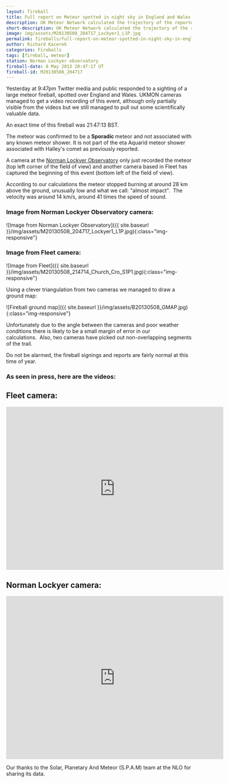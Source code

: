 ```yaml
---
layout: fireball
title: Full report on Meteor spotted in night sky in England and Wales 8 May 2013
description: UK Meteor Network calculated the trajectory of the reported fireball meteor sighting
short-description: UK Meteor Network calculated the trajectory of the reported fireball meteor sighting
image: img/assets/M20130508_204717_Lockyer1_L1P.jpg
permalink: fireballs/full-report-on-meteor-spotted-in-night-sky-in-england-and-wales-8-may-2013/
author: Richard Kacerek
categories: Fireballs
tags: [fireball, meteor]
station: Norman Lockyer observatory
fireball-date: 8 May 2013 20:47:17 UT
fireball-id: M20130508_204717
---
```

Yesterday at 9:47pm Twitter media and public responded to a sighting of a large meteor fireball, spotted over England and Wales. UKMON cameras managed to get a video recording of this event, although only partially visible from the videos but we still managed to pull out some scientifically valuable data.

An exact time of this fireball was 21:47:13 BST.

The meteor was confirmed to be a <strong>Sporadic </strong>meteor and not associated with any known meteor shower. It is not part of the eta Aquarid meteor shower associated with Halley's comet as previously reported.

A camera at the <a title="Norman Lockyer observatory" href="http://www.normanlockyer.com/" target="\_blank">Norman Lockyer Observatory</a> only just recorded the meteor (top left corner of the field of view) and another camera based in Fleet has captured the beginning of this event (bottom left of the field of view).

According to our calculations the meteor stopped burning at around 28 km above the ground, unusually low and what we call: "almost impact".  The velocity was around 14 km/s, around 41 times the speed of sound.

### Image from Norman Lockyer Observatory camera: ###

![Image from Norman Lockyer Observatory]({{ site.baseurl }}/img/assets/M20130508_204717_Lockyer1_L1P.jpg){:class="img-responsive"}

### Image from Fleet camera: ###

![Image from Fleet]({{ site.baseurl }}/img/assets/M20130508_214714_Church_Cro_S1P1.jpg){:class="img-responsive"}

Using a clever triangulation from two cameras we managed to draw a ground map:

![Fireball ground map]({{ site.baseurl }}/img/assets/B20130508_GMAP.jpg){:class="img-responsive"}

Unfortunately due to the angle between the cameras and poor weather conditions there is likely to be a small margin of error in our calculations.  Also, two cameras have picked out non-overlapping segments of the trail.

Do not be alarmed, the fireball signings and reports are fairly normal at this time of year.
### As seen in press, here are the videos: ###

## Fleet camera: ##
<p><iframe src="http://www.youtube.com/embed/n9xTEb-Kp_I" height="443" width="590" allowfullscreen="" frameborder="0"></iframe></p>

## Norman Lockyer camera: ##
<p><iframe src="http://www.youtube.com/embed/Y1Tj5CXunFk" height="443" width="590" allowfullscreen="" frameborder="0"></iframe></p>

Our thanks to the Solar, Planetary And Meteor (S.P.A.M) team at the NLO for sharing its data.
